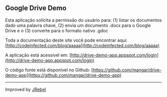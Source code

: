 ## Google Drive Demo

Esta aplicação solicita a permissão do usuário para: 
(1) listar os documentos dado uma palavra chave, 
(2) envia um documento .docx para o Google Drive e o 
(3) converte para o formato nativo .gdoc


Toda a documentação deste site você pode encontrar aqui: [http://codeinfected.com/blog/aaaaa](http://codeinfected.com/blog/aaaaa)

A aplicação está acessível em: [http://drive-demo-app.appspot.com/login](http://drive-demo-app.appspot.com/login)

O código fonte está disponível no Github: [https://github.com/mangar/drive-demo-app](https://github.com/mangar/drive-demo-app)



----


Improved by [JRebel](http://zeroturnaround.com/software/jrebel/)
